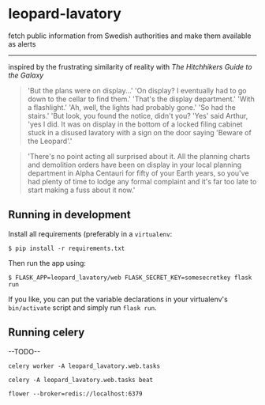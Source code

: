 # leopard-lavatory
fetch public information from Swedish authorities and make them available as alerts

---

inspired by the frustrating similarity of reality with _The Hitchhikers Guide to the Galaxy_

> 'But the plans were on display...'
> 'On display? I eventually had to go down to the cellar to find them.'
> 'That's the display department.'
> 'With a flashlight.'
> 'Ah, well, the lights had probably gone.'
> 'So had the stairs.'
> 'But look, you found the notice, didn't you?
> 'Yes' said Arthur, 'yes I did. It was on display in the bottom of a locked filing cabinet stuck in a disused lavatory with a sign on the door saying 'Beware of the Leopard'.'

> 'There's no point acting all surprised about it. All the planning charts and demolition orders have been on display in your local planning department in Alpha Centauri for fifty of your Earth years, so you've had plenty of time to lodge any formal complaint and it's far too late to start making a fuss about it now.'

## Running in development

Install all requirements (preferably in a `virtualenv`:

```
$ pip install -r requirements.txt
```

Then run the app using:

```
$ FLASK_APP=leopard_lavatory/web FLASK_SECRET_KEY=somesecretkey flask run
```

If you like, you can put the variable declarations in your virtualenv's `bin/activate` script and simply run `flask run`.

## Running celery

--TODO--

`celery worker -A leopard_lavatory.web.tasks`

`celery -A leopard_lavatory.web.tasks beat`

`flower --broker=redis://localhost:6379`
